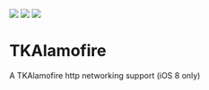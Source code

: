[![](https://img.shields.io/cocoapods/v/TKAlamofire.svg?style=flat)]()
[![](https://img.shields.io/cocoapods/l/TKAlamofire.svg?style=flat)]()
[![](https://img.shields.io/cocoapods/p/TKAlamofire.svg?style=flat)]()
# TKAlamofire
A TKAlamofire http networking support (iOS 8 only)


